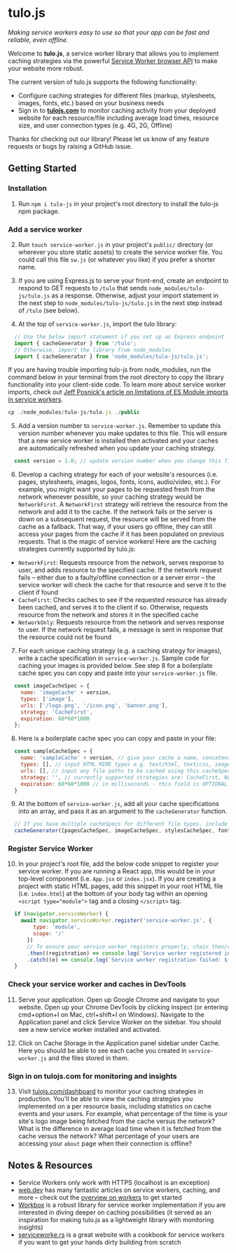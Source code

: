 # tulo.js

_Making service workers easy to use so that your app can be fast and reliable, even offline._

Welcome to **tulo.js**, a service worker library that allows you to implement caching strategies via the powerful [Service Worker browser API](https://developer.mozilla.org/en-US/docs/Web/API/Service_Worker_API) to make your website more robust. 

The current version of tulo.js supports the following functionality:

  - Configure caching strategies for different files (markup, stylesheets, images, fonts, etc.) based on your business needs
  - Sign in to **[tulojs.com](https://tulojs.com)** to monitor caching activity from your deployed website for each resource/file including average load times, resource size, and user connection types (e.g. 4G, 2G, Offline)
  
Thanks for checking out our library! Please let us know of any feature requests or bugs by raising a GitHub issue.

## Getting Started

### Installation

1) Run ```npm i tulo-js``` in your project's root directory to install the tulo-js npm package.

### Add a service worker

2) Run ```touch service-worker.js``` in your project's `public/` directory (or wherever you store static assets) to create the service worker file. You could call this file `sw.js` (or whatever you like) if you prefer a shorter name.

3) If you are using Express.js to serve your front-end, create an endpoint to respond to GET requests to `/tulo` that sends `node_modules/tulo-js/tulo.js` as a response. Otherwise, adjust your import statement in the next step to `node_modules/tulo-js/tulo.js` in the next step instead of `/tulo` (see below).

4) At the top of `service-worker.js`, import the tulo library:
  
  ```js
    // Use the below import statement if you set up an Express endpoint
    import { cacheGenerator } from '/tulo';
    // Otherwise, import the library from node_modules
    import { cacheGenerator } from 'node_modules/tulo-js/tulo.js';
  ```

  If you are having trouble importing tulo-js from node_modules, run the command below in your terminal from the root directory to copy the library functionality into your client-side code. To learn more about service worker imports, check out [Jeff Posnick's article on limitations of ES Module imports in service workers](https://web.dev/es-modules-in-sw/).
  
  ```js
  cp ./node_modules/tulo-js/tulo.js ./public
  ```

5) Add a version number to `service-worker.js`. Remember to update this version number whenever you make updates to this file. This will ensure that a new service worker is installed then activated and your caches are automatically refreshed when you update your caching strategy.
  
  ```js
    const version = 1.0; // update version number when you change this file to register changes
  ```

6) Develop a caching strategy for each of your website's resources (i.e. pages, stylesheets, images, logos, fonts, icons, audio/video, etc.). For example, you might want your pages to be requested fresh from the network whenever possible, so your caching strategy would be `NetworkFirst`. A `NetworkFirst` strategy will retrieve the resource from the network and add it to the cache. If the network fails or the server is down on a subsequent request, the resource will be served from the cache as a fallback. That way, if your users go offline, they can still access your pages from the cache if it has been populated on previous requests. That is the magic of service workers! Here are the caching strategies currently supported by tulo.js:

  - `NetworkFirst`: Requests resource from the network, serves response to user, and adds resource to the specified cache. If the network request fails – either due to a faulty/offline connection or a server error – the service worker will check the cache for that resource and serve it to the client if found
  - `CacheFirst`: Checks caches to see if the requested resource has already been cached, and serves it to the client if so. Otherwise, requests resource from the network and stores it in the specified cache
  - `NetworkOnly`: Requests resource from the network and serves response to user. If the network request fails, a message is sent in response that the resource could not be found

7) For each unique caching strategy (e.g. a caching strategy for images), write a cache specification in `service-worker.js`. Sample code for caching your images is provided below. See step 8 for a boilerplate cache spec you can copy and paste into your `service-worker.js` file.
  
  ```js
    const imageCacheSpec = {
      name: 'imageCache' + version,
      types: ['image'],
      urls: ['/logo.png', '/icon.png', 'banner.png'],
      strategy: 'CacheFirst',
      expiration: 60*60*1000
    };
  ```

8) Here is a boilerplate cache spec you can copy and paste in your file:
  
  ```js
    const sampleCacheSpec = {
      name: 'sampleCache' + version, // give your cache a name, concatenated to the version so you can verify your cache is up-to-date in the browser
      types: [], // input HTML MIME types e.g. text/html, text/css, image/gif, etc.
      urls: [], // input any file paths to be cached using this cacheSpec
      strategy: '', // currently supported strategies are: CacheFirst, NetworkFirst, NetworkOnly
      expiration: 60*60*1000 // in milliseconds - this field is OPTIONAL - if omitted, these urls will be refreshed when the service worker restarts
    }
  ```

9) At the bottom of `service-worker.js`, add all your cache specifications into an array, and pass it as an argument to the `cacheGenerator` function.
  
  ```js
    // If you have multiple cacheSpecs for different file types, include your page/markup caches first followed by images, stylesheets, fonts, etc.
    cacheGenerator([pagesCacheSpec, imageCacheSpec, stylesCacheSpec, fontCacheSpec]);
  ```

### Register Service Worker

10) In your project's root file, add the below code snippet to register your service worker. If you are running a React app, this would be in your top-level component (i.e. `App.jsx` or `index.jsx`). If you are creating a project with static HTML pages, add this snippet in your root HTML file (i.e. `index.html`) at the bottom of your body tag within an opening `<script type="module">` tag and a closing `</script>` tag.

  ```js
    if (navigator.serviceWorker) {
      await navigator.serviceWorker.register('service-worker.js', {
          type: 'module',
          scope: '/'
        })
        // To ensure your service worker registers properly, chain then/catch below - feel free to remove once it is successfully registering
        .then((registration) => console.log(`Service worker registered in scope: ${registration.scope}`))
        .catch((e) => console.log(`Service worker registration failed: ${e}`));
    }
```

### Check your service worker and caches in DevTools

11) Serve your application. Open up Google Chrome and navigate to your website. Open up your Chrome DevTools by clicking inspect (or entering cmd+option+I on Mac, ctrl+shift+I on Windows). Navigate to the Application panel and click Service Worker on the sidebar. You should see a new service worker installed and activated.

12) Click on Cache Storage in the Application panel sidebar under Cache. Here you should be able to see each cache you created in `service-worker.js` and the files stored in them.

### Sign in on tulojs.com for monitoring and insights

13) Visit [tulojs.com/dashboard](https://www.tulojs.com/dashboard) to monitor your caching strategies in production. You'll be able to view the caching strategies you implemented on a per resource basis, including statistics on cache events and your users. For example, what percentage of the time is your site's logo image being fetched from the cache versus the network? What is the difference in average load time when it is fetched from the cache versus the network? What percentage of your users are accessing your `about` page when their connection is offline?

## Notes & Resources

- Service Workers only work with HTTPS (localhost is an exception)
- [web.dev](https://web.dev/) has many fantastic articles on service workers, caching, and more – check out the [overview on workers](https://web.dev/workers-overview/) to get started
- [Workbox](https://developers.google.com/web/tools/workbox) is a robust library for service worker implementation if you are interested in diving deeper on caching possibilities (it served as an inspiration for making tulo.js as a lightweight library with monitoring insights)
- [serviceworke.rs](https://serviceworke.rs/) is a great website with a cookbook for service workers if you want to get your hands dirty building from scratch
